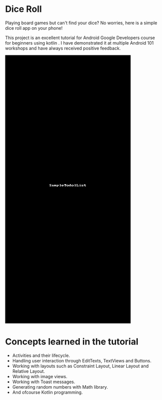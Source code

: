 # Dice Roll
Playing board games but can't find your dice? No worries, here is a simple dice roll app on your phone!

This project is an excellent tutorial for Android Google Developers course for beginners using kotlin . I have demonstrated it at multiple Android 101 workshops and have always received positive feedback.


<img src='https://github.com/Ahmedsafwat101/TodoCodePath/blob/master/sampletodolist.gif' title='Video Walkthrough' width='' alt='Video Walkthrough' />


# Concepts learned in the tutorial
* Activities and their lifecycle.
* Handling user interaction through EditTexts, TextViews and Buttons.
* Working with layouts such as Constraint Layout, Linear Layout and Relative Layout.
* Working with image views.
* Working with Toast messages.
* Generating random numbers with Math library.
* And ofcourse Kotlin programming.

